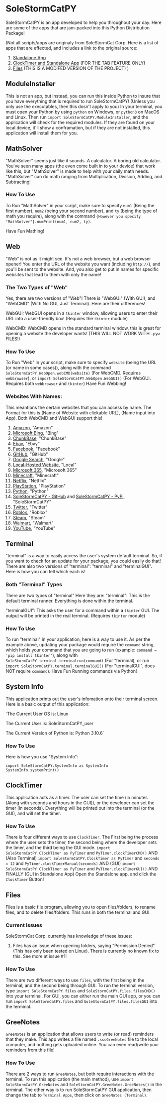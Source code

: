 # SoleStormCatPY

SoleStormCatPY is an app developed to help you throughout your day. Here are some of the apps that are jam-packed into this Python Distribution Package!

(Not all scripts/apps are originaly from SoleStormCat Corp. Here is a list of apps that are effected, and includes a link to the original source:
1. [Standalone App](https://www.geeksforgeeks.org/python-menu-widget-in-tkinter/)
1. [ClockTimer and Standalone App](https://www.geeksforgeeks.org/creating-tabbed-widget-with-python-tkinter/) (FOR THE TAB FEATURE ONLY)
1. [Files](https://data-flair.training/blogs/python-file-explorer-project/) (THIS IS A MODIFED VERSION OF THE PROJECT)
)
## ModuleInstaller
This is not an app, but instead, you can run this inside Python to insure that you have everything that is required to run SoleStormCatPY! (Unless you only use the executables, then this dosn't apply to you)
In your terminal, you must open your Python by using `python` on Windows, or `python3` on MacOS and Linux. Then run `import SoleStormCatPY.ModuleInstaller`, and the application will check for the required modules. If they are found on your local device, it'll show a conframation, but if they are not installed, this application will install them for you.

## MathSolver

"MathSolver" seems just like it sounds. A calculator. A boring old calculator. You've seen many apps (the even come built in to your device) that work like this, but "MathSolver" is made to help with your daily math needs. "MathSolver" can do math ranging from Multiplication, Division, Adding, and Subtracting!

### How To Use
To Run "MathSolver" in your script, make sure to specify `num1` (Being the first number), `num2` (being your second number), and `ty` (being the type of math you require), along with the command `{However you specify "MathSolver"}.numPrint(num1, num2, ty)`.

Have Fun Mathing!

## Web

"Web" is not as it might see. It's not a web browser, but a web browser opener! You enter the URL of the website you want (including `http://`), and you'll be sent to the website. And, you also get to put in names for specific websites that lead to them with only the name!

### The Two Types of "Web"

Yes, there are two versions of "Web"! There is "WebGUI" (With GUI), and "WebCMD" (With No GUI, Just Terminal). Here are their differences!

WebGUI:
WebGUI opens in a `tkinter` window, allowing users to enter their URL into a user-friendly box! (Requires the `tkinter` module)

WebCMD:
WebCMD opens in the standard terminal window, this is great for opening a website the developer wants! (THIS WILL NOT WORK WITH `.pyw` FILES!)

### How To Use
To Run "Web" in your script, make sure to specify `website` (being the URL (or name in some cases)), along with the command `SoleStormCatPY.WebOpen.webCMD(website)` (For WebCMD. Requires `webbrowser`), or `import SoleStormCatPY.WebOpen.WebGUI()` (For WebGUI. Requires both `webbrowser` and `tkinter`)
Have Fun Webbing!

### Websites With Names:
This meantions the certain websites that you can access by name. The Format for this is (Name of Website with clickable URL), (Name input into App). Both WebCMD and WebGUI support this!

1. [Amazon](https://amazon.com), "Amazon"
1. [Microsoft Bing](https://bing.com), "Bing"
1. [ChunkBase](https://chunkbase.com), "ChunkBase"
1. [Ebay](https://ebay.com), "Ebay"
1. [Facebook](https://facebook.com), "Facebook"
1. [GitHub](https://github.com), "GitHub"
1. [Google Search](https://google.com), "Google"
1. [Local-Hosted Website](http://localhost), "Local"
1. [Microsoft 365](https://microsoft365.com), "Microsoft 365"
1. [Minecraft](https://minecraft.net), "Minecraft"
1. [Netflix](https://netflix.com), "Netflix"
1. [PlayStation](https://playstation.com), "PlayStation"
1. [Python](https://python.org), "Python"
1. [SoleStormCatPY - GitHub](https://github.com/solestormcat-corp/solestormcatpy) and [SoleStormCatPY - PyPi](https://pypi.org/project/SoleStormCatPY/), "SoleStormCatPY"
1. [Twitter](https://twitter.com), "Twitter"
1. [Roblox](https://roblox.com), "Roblox"
1. [Steam](https://store.steampowered.com), "Steam"
1. [Walmart](https://walmart.com), "Walmart"
1. [YouTube](https://youtube.com), "YouTube"

## Terminal
"terminal" is a way to easily access the user's system default terminal. So, if you want to check for an update for your package, you could easily do that! There are also two versions of "terminal": "terminal" and "terminalGUI". Here is how you can tell which each is!

### Both "Terminal" Types
There are two types of "terminal" Here they are:
"terminal":
This is the default terminal runner. Everything is done within the terminal.

"terminalGUI":
This asks the user for a command within a `tkinter` GUI. The output will be printed in the real terminal. (Requires `tkinter` module)

### How To Use
To run "terminal" in your application, here is a way to use it. As per the example above, updating your package would require the `command` string, which holds your command that you are going to run (example: `command = 'pip install tkinter'`), along with `SoleStormCatPY.terminal.terminalrun(command)` (For "terminal), or run `import SoleStormCatPY.terminal.terminalGUI()` (For "terminalGUI", does NOT require `command`).
Have Fun Running commands via Python!

## System Info
This application prints out the user's infomation onto their terminal screen. Here is a basic output of this application:

`The Current User OS is:
Linux

The Current User is:
SoleStormCatPY_user

The Current Version of Python is:
Python 3.10.6`

### How To Use
Here is how you use "System Info":

`import SoleStormCatPY.SystemInfo as SystemInfo
SystemInfo.systemPrint()`

## ClockTimer
This application acts as a timer. The user can set the time (in minutes (Along with seconds and hours in the GUI)), or the developer can set the timer (in seconds). Everything will be printed out into the terminal (or the GUI), and will set the timer.

### How To Use
There is four different ways to use `ClockTimer`. The First being the process where the user sets the timer, the second being where the developer sets the timer, and the third being the GUI mode.
`import SoleStormCatPY.ClockTimer as PyTimer` and `PyTimer.clockTimerCMD()`
AND (Also Terminal)
`import SoleStormCatPY.ClockTimer as PyTimer` and `seconds = 12` and `PyTimer.clockTimerManual(seconds)`
AND (GUI)
`import SoleStormCatPY.ClockTimer as PyTimer` and `PyTimer.clockTimerGUI()`
AND FINALLY (GUI in Standalone App)
Open the Standalone app, and click the `ClockTimer` Button!

## Files
Files is a basic file program, allowing you to open files/folders, to rename files, and to delete files/folders. This runs in both the terminal and GUI.

### Current Issues
SoleStormCat Corp. currently has knowledge of these issues:

1. Files has an issue when opening folders, saying "Permission Denied" (This has only been tested on Linux). There is currently no known fix to this. See more at issue #1!

### How To Use
There are two different ways to use `files`, with the first being in the terminal, and the second being through GUI. To run the terminal version, type `import SoleStormCatPY.files` and `SoleStormCatPY.files.filesCMD()` into your terminal. For GUI, you can either run the main GUI app, or you can run `import SoleStormCatPY.files` and `SoleStormCatPY.files.filesGUI` into the terminal.

## GreeNotes
`GreeNotes` is an application that allows users to write (or read) reminders that they make. This app writes a file named `.sscGreeNotes` file to the local computer, and nothing gets uploaded online. You can even read/write your reminders from this file!

### How To Use
There are 2 ways to run `GreeNotes`, but both require interactions with the terminal. To run this application (the main method), use `import SoleStormCatPY.GreeNotes` and `SoleStormCatPY.GreeNotes.GreeNotes()` in the terminal. The other way is to run SoleStormCatPY GUI application, then change the tab to `Terminal Apps`, then click on `GreeNotes (Terminal)`.
